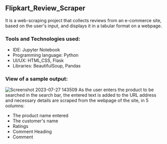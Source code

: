 ## Flipkart_Review_Scraper
It is a web-scraping project that collects reviews from an e-commerce site, based on the user's input, and displays it in a tabular format on a webpage.
### Tools and Technologies used:
* IDE: Jupyter Notebook
* Programming language: Python
* UI/UX: HTML,CSS, Flask
* Libraries: BeautifulSoup, Pandas
### View of a sample output:
![Screenshot 2023-07-27 143509](https://github.com/SDeyGitHubber/Flipkart_Review_Scraper/assets/114286007/ad293eb3-39d9-405a-a23c-2d182fd2c4d0)
As the user enters the product to be searched in the search bar, the entered text is added to the URL address and necessary details are scraped from the webpage of the site, in 5 oolumns: 
* The product name entered
* The customer's name
* Ratings
* Comment Heading
* Comment 